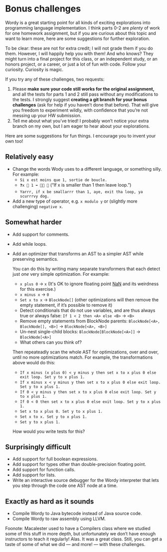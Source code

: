 # Bonus challenges

Wordy is a great starting point for all kinds of exciting explorations into programming language implementation. I think parts 0-2 are _plenty_ of work for one homework assignment, but if you are curious about this topic and want to learn more, here are some suggestions for further exploration.

To be clear: these are not for extra credit; I will not grade them if you do them. However, I will happily help you with them! And who knows? They might turn into a final project for this class, or an independent study, or an honors project, or a career, or just a lot of fun with code. Follow your curiosity. Curiosity is magic.

If you try any of these challenges, two requests:

1. Please **make sure your code still works for the original assignment,** and all the tests for parts 1 and 2 still pass without any modifications to the tests. I strongly suggest **creating a git branch for your bonus challenges** (ask for help if you haven’t done that before). That will give you freedom to experiment wildly, with confidence that you’re not messing up your HW submission.
2. Tell me about what you’ve tried! I probably won’t notice your extra branch on my own, but I am eager to hear about your explorations.

Here are some suggestions for fun things. I encourage you to invent your own too!

## Relatively easy

- Change the words Wody uses to a different language, or something silly. For example:
    - `Si x est moins que 1, sortie de boucle.`
    - `❓x 🤌 1 ➡️ 🌱🔁 💙` (“If x is smaller than 1 then leave loop.”)
    - `Yarrr, if x be smallarrr than 1, aye, exit tha loop, ya scurrrvy dog.`
- Add a new type of operator, e.g. `x modulo y` or (slightly more challenging) `negative x`.

## Somewhat harder

- Add support for comments.
- Add while loops.
- Add an optimizer that transforms an AST to a simpler AST while preserving semantics.

  You can do this by writing many separate transformers that each detect just _one_ very simple optimization. For example:

    - `x plus 0` → `x` (It's OK to ignore floating point [NaN](https://en.wikipedia.org/wiki/NaN) and its weirdness for this exercise.)
    - `x minus x` → `0`
    - `Set x to x` → `BlockNode[]` (other optimizations will then remove the empty statement, if it’s possible to remove it)
    - Detect conditionals that do not use variables, and are thus always true or always false: `If 1 < 2 then <A> else <B>` → `<B>`
    - Remove empty statements from BlockNode parents: `BlockNode[<A>, BlockNode[], <B>]` → `BlockNode[<A>, <B>]`
    - Un-nest single-child blocks: `BlockNode[BlockNode[<A>]]` → `BlockNode[<A>]`
    - What others can you think of?

  Then repeateadly scan the whole AST for optimizations, over and over, until no more optimizations match. For example, the transformations above would do this:

    - `If x minus (x plus 0) < y minus y then set x to x plus 0 else exit loop. Set y to x plus 1.`
    - `If x minus x < y minus y then set x to x plus 0 else exit loop. Set y to x plus 1.`
    - `If 0 < y minus y then set x to x plus 0 else exit loop. Set y to x plus 1.`
    - `If 0 < 0 then set x to x plus 0 else exit loop. Set y to x plus 1.`
    - `Set x to x plus 0. Set y to x plus 1.`
    - `Set x to x. Set y to x plus 1.`
    - `Set y to x plus 1.`

  How would you write tests for this?

## Surprisingly difficult

- Add support for full boolean expressions.
- Add support for types other than double-precision floating point.
- Add support for function calls.
- Add support for lists.
- Write an interactive source debugger for the Wordy interpreter that lets you step through the code one AST node at a time.

## Exactly as hard as it sounds

- Compile Wordy to Java bytecode instead of Java source code.
- Compile Wordy to raw assembly using LLVM.

Foonote: Macalester used to have a Compilers class where we studied some of this stuff in more depth, but unfortunately we don’t have enough instructors to teach it regularly! Alas. It was a great class. Still, you can get a taste of some of what we did — and more! — with these challenges.
